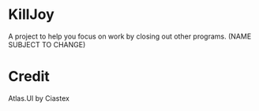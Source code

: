 # KillJoy
 A project to help you focus on work by closing out other programs. (NAME SUBJECT TO CHANGE)

# Credit
Atlas.UI by Ciastex